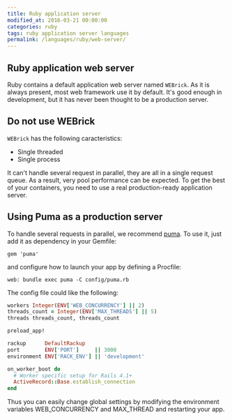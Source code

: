 ```yaml
---
title: Ruby application server
modified_at: 2016-03-21 00:00:00
categories: ruby
tags: ruby application server languages
permalink: /languages/ruby/web-server/
---
```


## Ruby application web server

Ruby contains a default application web server named `WEBrick`. As it is always present, most web framework use it by default. It's good enough in
development, but it has never been thought to be a production server.

## Do not use WEBrick

`WEBrick` has the following caracteristics:

* Single threaded
* Single process

It can't handle several request in parallel, they are all in a single request queue. As a result, very pool performance can be expected. To get
the best of your containers, you need to use a real production-ready application server.

## Using Puma as a production server

To handle several requests in parallel, we recommend [puma](http://puma.io). To use it, just add it as dependency in your Gemfile:

```text
gem 'puma'
```

and configure how to launch your app by defining a Procfile:

```text
web: bundle exec puma -C config/puma.rb
```

The config file could like the following:

```ruby
workers Integer(ENV['WEB_CONCURRENCY'] || 2)
threads_count = Integer(ENV['MAX_THREADS'] || 5)
threads threads_count, threads_count

preload_app!

rackup      DefaultRackup
port        ENV['PORT']     || 3000
environment ENV['RACK_ENV'] || 'development'

on_worker_boot do
  # Worker specific setup for Rails 4.1+
  ActiveRecord::Base.establish_connection
end
```

Thus you can easily change global settings by modifying the environment variables WEB_CONCURRENCY and MAX_THREAD and restarting your app.
